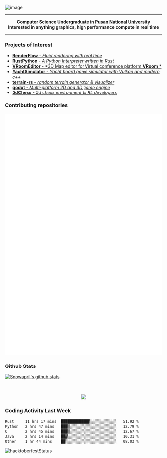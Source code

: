 ![image](https://user-images.githubusercontent.com/24654975/122706556-2ce28400-d293-11eb-86ee-22b9ba640f2b.png)


---

<p align="center">
  <strong>
    Computer Science Undergraduate in <a href="https://pusan.ac.kr/">Pusan National University</a>
    <br>
    Interested in anything graphics, high performance compute in real time
  </strong>
</p>

---

### Projects of Interest

* [**RenderFlow** - *Fluid rendering with real time*](https://github.com/CubbyFlow/RenderFlow)
* [**RustPython** - *A Python Interpreter written in Rust*](https://github.com/RustPython/RustPython)
* [**VRoomEditor** - *3D Map editor for Virtual conference platform **VRoom** *](https://github.com/snowapril/VRoomEditor)
* [**YachtSimulator** - *Yacht board game simulator with Vulkan and modern c++*](https://github.com/Snowapril/YachtSimulator)
* [**terrain-rs** - *random terrain generator & visualizer*](https://github.com/snowapril/terrain-rs)
* [**godot** - *Multi-platform 2D and 3D game engine*](https://github.com/godotengine/godot)
* [**5dChess** - *5d chess environment to RL developers*](https://github.com/snowapril/5dChess)

### Contributing repositories

![Metrics](https://github.com/snowapril/snowapril/blob/main/github-metrics.svg)

### Github Stats
 
[![Snowapril's github stats](https://github-readme-stats.vercel.app/api?username=Snowapril&hide_title=true&hide_border=true&show_icons=true&include_all_commits=true&count_private=true)](https://github.com/Snowapril)

<p align="center">
    <br><br>
    <a href="https://snowapril.github.io"><img src="https://img.shields.io/badge/website-snowapril.github.io-red?style=for-the-badge"></a>
</p>

### Coding Activity Last Week

<!--START_SECTION:waka-->
```text
Rust     11 hrs 17 mins  █████████████░░░░░░░░░░░░   51.92 % 
Python   2 hrs 47 mins   ███▒░░░░░░░░░░░░░░░░░░░░░   12.79 % 
C        2 hrs 45 mins   ███▒░░░░░░░░░░░░░░░░░░░░░   12.67 % 
Java     2 hrs 14 mins   ██▓░░░░░░░░░░░░░░░░░░░░░░   10.31 % 
Other    1 hr 44 mins    ██░░░░░░░░░░░░░░░░░░░░░░░   08.03 % 
```
<!--END_SECTION:waka-->
![hacktoberfestStatus](http://badge.hacktoberfestkorea.com/?githubUserName=snowapril)
